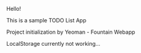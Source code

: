 Hello!

This is a sample TODO List App

Project initialization by  Yeoman - Fountain Webapp

LocalStorage currently not working...
